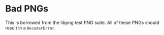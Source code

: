 # Bad PNGs
This is borrowed from the libpng test PNG suite.  All of these PNGs should
result in a `DecoderError`.
